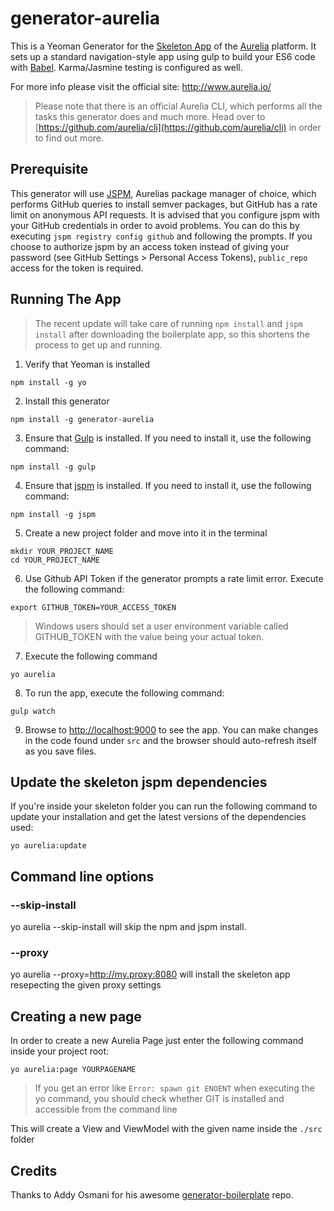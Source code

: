 # generator-aurelia

This is a Yeoman Generator for the [Skeleton App](https://github.com/aurelia/skeleton-navigation) of the [Aurelia](http://www.aurelia.io/) platform. It sets up a standard navigation-style app using gulp to build your ES6 code with [Babel](http://babeljs.io). Karma/Jasmine testing is configured as well.

For more info please visit the official site: http://www.aurelia.io/

> Please note that there is an official Aurelia CLI, which performs all the tasks this generator does and much more. Head over to [https://github.com/aurelia/cli](https://github.com/aurelia/cli) in order to find out more. 

## Prerequisite
This generator will use [JSPM](http://jspm.io), Aurelias package manager of choice, which performs GitHub queries to install semver packages, but GitHub has a rate limit on anonymous API requests. It is advised that you configure jspm with your GitHub credentials in order to avoid problems. You can do this by executing `jspm registry config github` and following the prompts. If you choose to authorize jspm by an access token instead of giving your password (see GitHub Settings > Personal Access Tokens), `public_repo` access for the token is required.

## Running The App

> The recent update will take care of running `npm install` and `jspm install` after downloading the boilerplate app, so this shortens the process to get up and running.

1. Verify that Yeoman is installed

  ```shell
  npm install -g yo
  ```
2. Install this generator

  ```shell
  npm install -g generator-aurelia
  ```

3. Ensure that [Gulp](http://gulpjs.com/) is installed. If you need to install it, use the following command:

  ```shell
  npm install -g gulp
  ```
4. Ensure that [jspm](http://jspm.io/) is installed. If you need to install it, use the following command:

  ```shell
  npm install -g jspm
  ```

5. Create a new project folder and move into it in the terminal

  ```shell
  mkdir YOUR_PROJECT_NAME
  cd YOUR_PROJECT_NAME
  ```

6. Use Github API Token if the generator prompts a rate limit error. Execute the following command:

  ```shell
  export GITHUB_TOKEN=YOUR_ACCESS_TOKEN
  ```
  
  > Windows users should set a user environment variable called GITHUB_TOKEN with the value being your actual token. 

7. Execute the following command

  ```shell
  yo aurelia
  ```

8. To run the app, execute the following command:

  ```shell
  gulp watch
  ```
9. Browse to [http://localhost:9000](http://localhost:9000) to see the app. You can make changes in the code found under `src` and the browser should auto-refresh itself as you save files.

## Update the skeleton jspm dependencies
If you're inside your skeleton folder you can run the following command to update your installation and get the latest versions of the dependencies used:

  ```shell
  yo aurelia:update
  ```

## Command line options

### --skip-install
yo aurelia --skip-install will skip the npm and jspm install.

### --proxy
yo aurelia --proxy=http://my.proxy:8080 will install the skeleton app resepecting the given proxy settings

## Creating a new page
In order to create a new Aurelia Page just enter the following command inside your project root:

  ```shell
  yo aurelia:page YOURPAGENAME
  ```

> If you get an error like `Error: spawn git ENOENT` when executing the yo command, you should check whether GIT is installed and accessible from the command line

This will create a View and ViewModel with the given name inside the ```./src``` folder

## Credits
Thanks to Addy Osmani for his awesome [generator-boilerplate](https://github.com/addyosmani/generator-boilerplate) repo.
